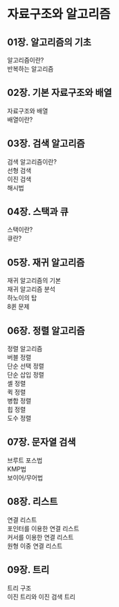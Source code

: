 # 자료구조와 알고리즘

## 01장. 알고리즘의 기초
알고리즘이란?
<br>반복하는 알고리즘

## 02장. 기본 자료구조와 배열
자료구조와 배열
<br> 배열이란?

## 03장. 검색 알고리즘
검색 알고리즘이란?
<br> 선형 검색
<br> 이진 검색
<br> 해시법

## 04장. 스택과 큐
스택이란?
<br> 큐란?

## 05장. 재귀 알고리즘
재귀 알고리즘의 기본
<br> 재귀 알고리즘 분석
<br> 하노이의 탑
<br> 8퀸 문제

## 06장. 정렬 알고리즘
정렬 알고리즘
<br> 버블 정렬
<br> 단순 선택 정렬
<br> 단순 삽입 정렬
<br> 셸 정렬
<br> 퀵 정렬
<br> 병합 정렬
<br> 힙 정렬
<br> 도수 정렬

## 07장. 문자열 검색
브루트 포스법
<br> KMP법
<br> 보이어/무어법

## 08장. 리스트
연결 리스트
<br> 포인터를 이용한 연결 리스트
<br> 커서를 이용한 연결 리스트
<br> 원형 이중 연결 리스트

## 09장. 트리
트리 구조
<br> 이진 트리와 이진 검색 트리
